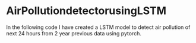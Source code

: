 # AirPollutiondetectorusingLSTM
In the following code I have created a LSTM model to detect air pollution of next 24 hours from 2 year previous data using pytorch.
